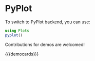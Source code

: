 # PyPlot

To switch to PyPlot backend, you can use:

```julia
using Plots
pyplot()
```

Contributions for demos are welcomed!

{{{democards}}}
